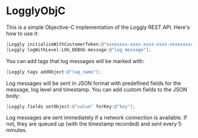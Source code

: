 LogglyObjC
==========

This is a simple Objective-C implementation of the Loggly REST API. Here's how to use it:

```objective-c
[Loggly initializeWithCustomerToken:@"xxxxxxxx-xxxx-xxxx-xxxx-xxxxxxxxxxxx"];
[Loggly logWithLevel:LOG_DEBUG message:@"log message"];
```

You can add tags that log messages will be marked with:

```objective-c
[Loggly.tags addObject:@"tag_name"];
```

Log messages will be sent in JSON format with predefined fields for the message, log level and timestamp. You can add custom fields to the JSON body:

```objective-c
[Loggly.fields setObject:@"value" forKey:@"key"];
```

Log messages are sent immediately if a network connection is available. If not, they are queued up (with the timestamp recorded) and sent every 5 minutes.

